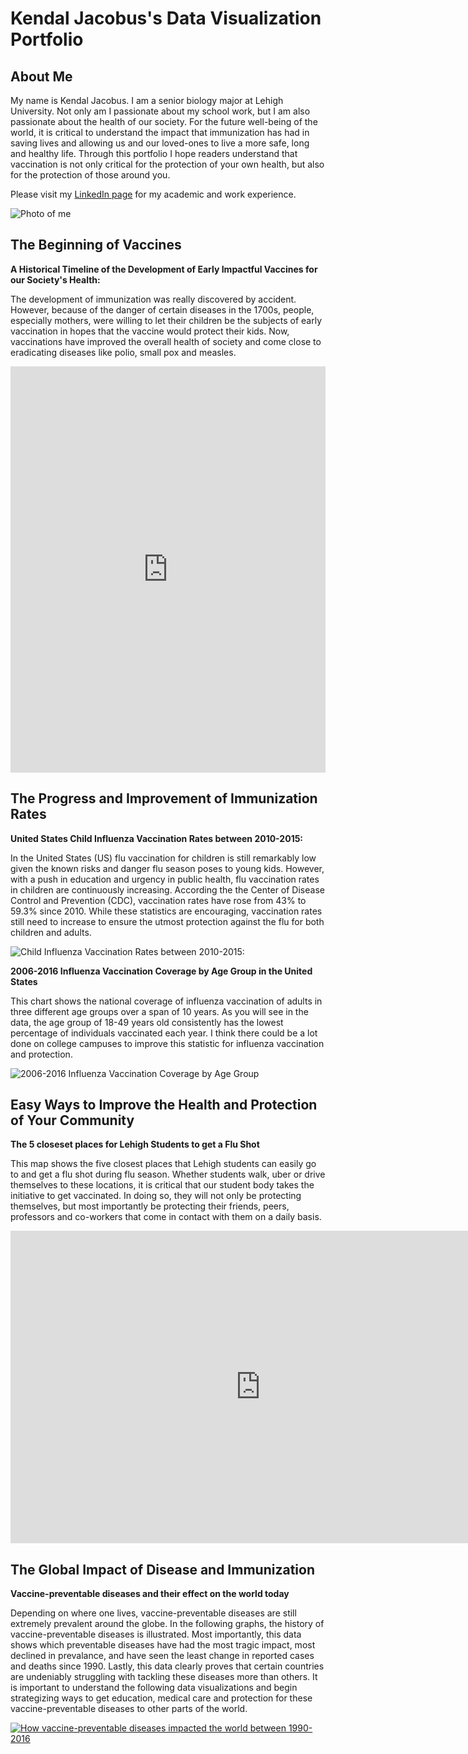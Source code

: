 # **Kendal Jacobus's Data Visualization Portfolio** #
## About Me ##

My name is Kendal Jacobus. I am a senior biology major at Lehigh University. Not only am I passionate about my school work, but I am also passionate about the health of our society. For the future well-being of the world, it is critical to understand the impact that immunization has had in saving lives and allowing us and our loved-ones to live a more safe, long and healthy life. Through this portfolio I hope readers understand that vaccination is not only critical for the protection of your own health, but also for the protection of those around you.  

Please visit my [LinkedIn page](https://www.linkedin.com/in/kendaljacobus/) for my academic and work experience. 





![Photo of me](https://github.com/knjacobus/knjacobus.github.io/blob/master/0.jpg?raw=true)

 
## The Beginning of Vaccines ##

**A Historical Timeline of the Development of Early Impactful Vaccines for our Society's Health:**

The development of immunization was really discovered by accident. However, because of the danger of certain diseases in the 1700s, people, especially mothers, were willing to let their children be the subjects of early vaccination in hopes that the vaccine would protect their kids. Now, vaccinations have improved the overall health of society and come close to eradicating diseases like polio, small pox and measles. 

<iframe src='https://cdn.knightlab.com/libs/timeline3/latest/embed/index.html?source=1A-bAMyW081kJBczeujw-KJibGlpwkvaDYI21mDTRHGk&font=Default&lang=en&initial_zoom=2&height=650' width='100%' height='650' webkitallowfullscreen mozallowfullscreen allowfullscreen frameborder='0'></iframe>

## The Progress and Improvement of Immunization Rates ##

**United States Child Influenza Vaccination Rates between 2010-2015:**

In the United States (US) flu vaccination for children is still remarkably low given the known risks and danger flu season poses to young kids. However, with a push in education and urgency in public health, flu vaccination rates in children are continuously increasing. According the the Center of Disease Control and Prevention (CDC), vaccination rates have rose from 43% to 59.3% since 2010. While these statistics are encouraging, vaccination rates still need to increase to ensure the utmost protection against the flu for both children and adults. 

![Child Influenza Vaccination Rates between 2010-2015:](https://github.com/knjacobus/knjacobus.github.io/blob/master/Child%20Influenza%20Vaccination%20Rates.png?raw=true)


**2006-2016 Influenza Vaccination Coverage by Age Group in the United States**

This chart shows the national coverage of influenza vaccination of adults in three different age groups over a span of 10 years. As you will see in the data, the age group of 18-49 years old consistently has the lowest percentage of individuals vaccinated each year. I think there could be a lot done on college campuses to improve this statistic for influenza vaccination and protection. 

![2006-2016 Influenza Vaccination Coverage by Age Group](https://github.com/knjacobus/knjacobus.github.io/blob/master/2006-2016_Influenza_Vaccine_Coverage_by_Age_Group_65_years_old_and_older_50-64_years_old_18-49_years_old_chartbuilder.png?raw=true)

## Easy Ways to Improve the Health and Protection of Your Community ##

**The 5 closeset places for Lehigh Students to get a Flu Shot**

This map shows the five closest places that Lehigh students can easily go to and get a flu shot during flu season. Whether students walk, uber or drive themselves to these locations, it is critical that our student body takes the initiative to get vaccinated. In doing so, they will not only be protecting themselves, but most importantly be protecting their friends, peers, professors and co-workers that come in contact with them on a daily basis. 

<iframe width="800" height="500" scrolling="no" frameborder="no" src="https://fusiontables.google.com/embedviz?q=select+col0+from+1Ml4YBpU6mMhFlnBcMkI4ZSaOCNfFtJfbWV9YHhSJ&amp;viz=MAP&amp;h=false&amp;lat=40.64317285282817&amp;lng=-75.38891945&amp;t=1&amp;z=13&amp;l=col0&amp;y=2&amp;tmplt=2&amp;hml=ONE_COL_LAT_LNG"></iframe>

## The Global Impact of Disease and Immunization ##

**Vaccine-preventable diseases and their effect on the world today**

Depending on where one lives, vaccine-preventable diseases are still extremely prevalent around the globe. In the following graphs, the history of vaccine-preventable diseases is illustrated. Most importantly, this data shows which preventable diseases have had the most tragic impact, most declined in prevalance, and have seen the least change in reported cases and deaths since 1990. Lastly, this data clearly proves that certain countries are undeniably struggling with tackling these diseases more than others. It is important to understand the following data visualizations and begin strategizing ways to get education, medical care and protection for these vaccine-preventable diseases to other parts of the world. 


<div class='tableauPlaceholder' id='viz1525273589926' style='position: relative'><noscript><a href='#'><img alt='How vaccine-preventable diseases impacted the world between 1990-2016 ' src='https:&#47;&#47;public.tableau.com&#47;static&#47;images&#47;TF&#47;TFDRM6K4T&#47;1_rss.png' style='border: none' /></a></noscript><object class='tableauViz'  style='display:none;'><param name='host_url' value='https%3A%2F%2Fpublic.tableau.com%2F' /> <param name='embed_code_version' value='3' /> <param name='path' value='shared&#47;TFDRM6K4T' /> <param name='toolbar' value='yes' /><param name='static_image' value='https:&#47;&#47;public.tableau.com&#47;static&#47;images&#47;TF&#47;TFDRM6K4T&#47;1.png' /> <param name='animate_transition' value='yes' /><param name='display_static_image' value='yes' /><param name='display_spinner' value='yes' /><param name='display_overlay' value='yes' /><param name='display_count' value='yes' /></object></div> <script type='text/javascript'> var divElement = document.getElementById('viz1525273589926'); var vizElement = divElement.getElementsByTagName('object')[0]; vizElement.style.width='1016px';vizElement.style.height='991px'; var scriptElement = document.createElement('script');                    scriptElement.src = 'https://public.tableau.com/javascripts/api/viz_v1.js'; vizElement.parentNode.insertBefore(scriptElement, vizElement); </script>
